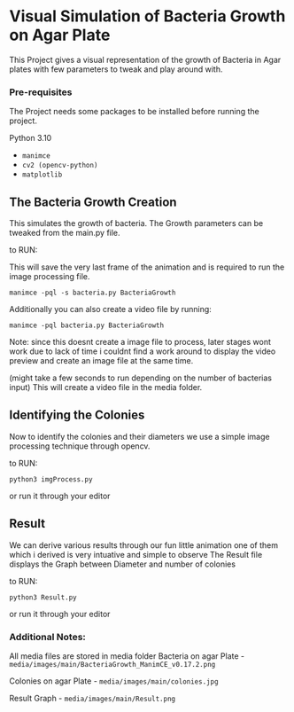 # Visual Simulation of Bacteria Growth on Agar Plate
This Project gives a visual representation of the growth of Bacteria in Agar plates with few parameters to tweak and play around with.

### Pre-requisites
The Project needs some packages to be installed before running the project.

Python 3.10
- `manimce`
- `cv2 (opencv-python)`
- `matplotlib`

## The Bacteria Growth Creation
This simulates the growth of bacteria.
The Growth parameters can be tweaked from the main.py file.

to RUN:

This will save the very last frame of the animation and is required to run the image processing file.

```manimce -pql -s bacteria.py BacteriaGrowth ```


Additionally you can also create a video file by running:

```manimce -pql bacteria.py BacteriaGrowth ```

Note: since this doesnt create a image file to process, later stages wont work
      due to lack of time i couldnt find a work around to display the video preview and create an image file at the same time.

(might take a few seconds to run depending on the number of bacterias input)
This will create a video file in the media folder.

## Identifying the Colonies
Now to identify the colonies and their diameters we use a simple image processing technique through opencv.

to RUN:

```python3 imgProcess.py```

or run it through your editor

## Result
We can derive various results through our fun little animation
one of them which i derived is very intuative and simple to observe
The Result file displays the Graph between Diameter and number of colonies

to RUN:

```python3 Result.py```

or run it through your editor


### Additional Notes:
All media files are stored in media folder
Bacteria on agar Plate - `media/images/main/BacteriaGrowth_ManimCE_v0.17.2.png`

Colonies on agar Plate - `media/images/main/colonies.jpg`

Result Graph - `media/images/main/Result.png`